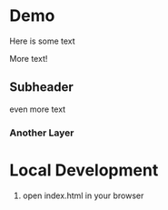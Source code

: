 # Demo
Here is some text 

More text!

## Subheader

even more text

### Another Layer

# Local Development

1. open index.html in your browser
